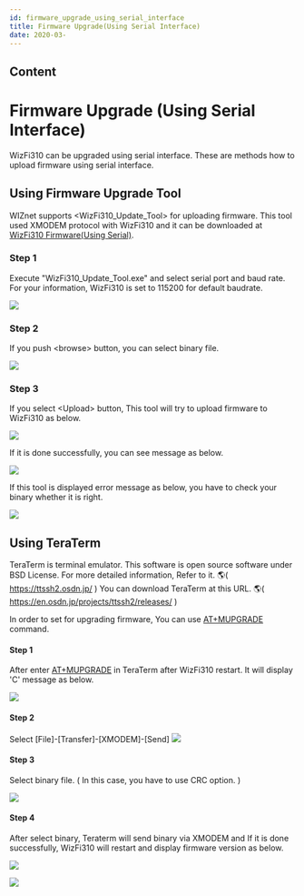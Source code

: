 ```yaml
---
id: firmware_upgrade_using_serial_interface
title: Firmware Upgrade(Using Serial Interface)
date: 2020-03-
---
```



## Content
# Firmware Upgrade (Using Serial Interface)

WizFi310 can be upgraded using serial interface. These are methods how
to upload firmware using serial interface.

## Using Firmware Upgrade Tool

WIZnet supports \<WizFi310\_Update\_Tool\> for uploading firmware. This
tool used XMODEM protocol with WizFi310 and it can be downloaded at
[WizFi310 Firmware(Using
Serial)](/document_framework/img/products/wizfi310/wizfi310pg/upgrade_tool_1.png).

### Step 1

Execute "WizFi310\_Update\_Tool.exe" and select serial port and baud
rate. For your information, WizFi310 is set to 115200 for default
baudrate.

![](/document_framework/img/products/wizfi310/wizfi310pg/upgrade_tool_1.png)

### Step 2

If you push \<browse\> button, you can select binary file.

![](/document_framework/img/products/wizfi310/wizfi310pg/upgrade_tool_2.png)

### Step 3

If you select \<Upload\> button, This tool will try to upload firmware
to WizFi310 as below.

![](/document_framework/img/products/wizfi310/wizfi310pg/upgrade_tool_3.png)

If it is done successfully, you can see message as below.

![](/document_framework/img/products/wizfi310/wizfi310pg/upgrade_tool_4.png)

If this tool is displayed error message as below, you have to check your
binary whether it is right.

![](/document_framework/img/products/wizfi310/wizfi310pg/upgrade_tool_5.png)

## Using TeraTerm

TeraTerm is terminal emulator. This software is open source software
under BSD License. For more detailed information, Refer to it. 🌎(
<https://ttssh2.osdn.jp/> ) You can download TeraTerm at this URL. 🌎(
<https://en.osdn.jp/projects/ttssh2/releases/> )

In order to set for upgrading firmware, You can use
[AT+MUPGRADE]()
command.

#### Step 1

After enter
[AT+MUPGRADE]()
in TeraTerm after WizFi310 restart. It will display 'C' message as
below.

![](/document_framework/img/products/wizfi310/wizfi310pg/teraterm_1.png)

#### Step 2

Select \[File\]-\[Transfer\]-\[XMODEM\]-\[Send\]
![](/document_framework/img/products/wizfi310/wizfi310pg/teraterm_2.png)

#### Step 3

Select binary file. ( In this case, you have to use CRC option. )

![](/document_framework/img/products/wizfi310/wizfi310pg/teraterm_3.png)

#### Step 4

After select binary, Teraterm will send binary via XMODEM and If it is
done successfully, WizFi310 will restart and display firmware version as
below.

![](/document_framework/img/products/wizfi310/wizfi310pg/teraterm_4.png)

![](/document_framework/img/products/wizfi310/wizfi310pg/teraterm_5.png)
